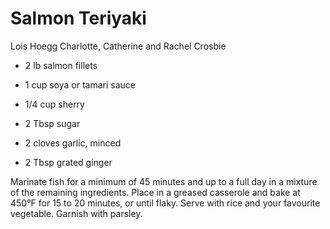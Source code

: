# Salmon Teriyaki

Lois Hoegg
Charlotte, Catherine and Rachel Crosbie

- 2 lb salmon fillets
- 1 cup soya or tamari sauce
- 1/4 cup sherry

- 2 Tbsp sugar
- 2 cloves garlic, minced
- 2 Tbsp grated ginger

Marinate fish for a minimum of 45 minutes and up to a full day in a mixture of the remaining ingredients. Place in a greased casserole and bake at 450°F for 15 to 20 minutes, or until flaky. Serve with rice and your favourite vegetable. Garnish with parsley.